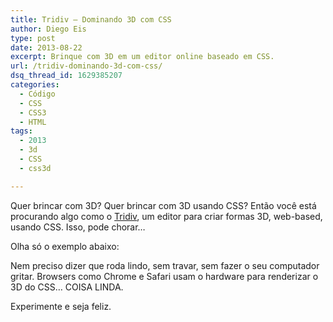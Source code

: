 ```yaml
---
title: Tridiv – Dominando 3D com CSS
author: Diego Eis
type: post
date: 2013-08-22
excerpt: Brinque com 3D em um editor online baseado em CSS.
url: /tridiv-dominando-3d-com-css/
dsq_thread_id: 1629385207
categories:
  - Código
  - CSS
  - CSS3
  - HTML
tags:
  - 2013
  - 3d
  - CSS
  - css3d

---
```

Quer brincar com 3D? Quer brincar com 3D usando CSS? Então você está procurando algo como o [Tridiv][1], um editor para criar formas 3D, web-based, usando CSS. Isso, pode chorar&#8230; 

Olha só o exemplo abaixo:
  




Nem preciso dizer que roda lindo, sem travar, sem fazer o seu computador gritar. Browsers como Chrome e Safari usam o hardware para renderizar o 3D do CSS&#8230; COISA LINDA.

Experimente e seja feliz.

 [1]: http://tridiv.com